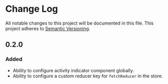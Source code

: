 # Change Log

All notable changes to this project will be documented in this file. This project adheres to [Semantic Versioning](http://semver.org/).

## 0.2.0

### Added

* Ability to configure activity indicator component globally.
* Ability to configure a custom reducer key for `fetchReducer` in the store.
